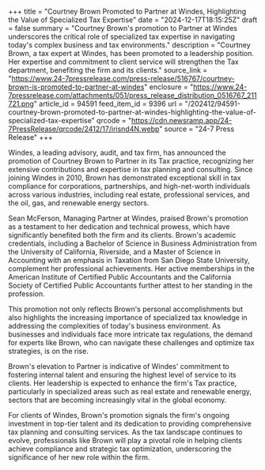 +++
title = "Courtney Brown Promoted to Partner at Windes, Highlighting the Value of Specialized Tax Expertise"
date = "2024-12-17T18:15:25Z"
draft = false
summary = "Courtney Brown's promotion to Partner at Windes underscores the critical role of specialized tax expertise in navigating today's complex business and tax environments."
description = "Courtney Brown, a tax expert at Windes, has been promoted to a leadership position. Her expertise and commitment to client service will strengthen the Tax department, benefiting the firm and its clients."
source_link = "https://www.24-7pressrelease.com/press-release/516767/courtney-brown-is-promoted-to-partner-at-windes"
enclosure = "https://www.24-7pressrelease.com/attachments/051/press_release_distribution_0516767_211721.png"
article_id = 94591
feed_item_id = 9396
url = "/202412/94591-courtney-brown-promoted-to-partner-at-windes-highlighting-the-value-of-specialized-tax-expertise"
qrcode = "https://cdn.newsramp.app/24-7PressRelease/qrcode/2412/17/irisnd4N.webp"
source = "24-7 Press Release"
+++

<p>Windes, a leading advisory, audit, and tax firm, has announced the promotion of Courtney Brown to Partner in its Tax practice, recognizing her extensive contributions and expertise in tax planning and consulting. Since joining Windes in 2010, Brown has demonstrated exceptional skill in tax compliance for corporations, partnerships, and high-net-worth individuals across various industries, including real estate, professional services, and the oil, gas, and renewable energy sectors.</p><p>Sean McFerson, Managing Partner at Windes, praised Brown's promotion as a testament to her dedication and technical prowess, which have significantly benefited both the firm and its clients. Brown's academic credentials, including a Bachelor of Science in Business Administration from the University of California, Riverside, and a Master of Science in Accounting with an emphasis in Taxation from San Diego State University, complement her professional achievements. Her active memberships in the American Institute of Certified Public Accountants and the California Society of Certified Public Accountants further attest to her standing in the profession.</p><p>This promotion not only reflects Brown's personal accomplishments but also highlights the increasing importance of specialized tax knowledge in addressing the complexities of today's business environment. As businesses and individuals face more intricate tax regulations, the demand for experts like Brown, who can navigate these challenges and optimize tax strategies, is on the rise.</p><p>Brown's elevation to Partner is indicative of Windes' commitment to fostering internal talent and ensuring the highest level of service to its clients. Her leadership is expected to enhance the firm's Tax practice, particularly in specialized areas such as real estate and renewable energy, sectors that are becoming increasingly vital in the global economy.</p><p>For clients of Windes, Brown's promotion signals the firm's ongoing investment in top-tier talent and its dedication to providing comprehensive tax planning and consulting services. As the tax landscape continues to evolve, professionals like Brown will play a pivotal role in helping clients achieve compliance and strategic tax optimization, underscoring the significance of her new role within the firm.</p>
